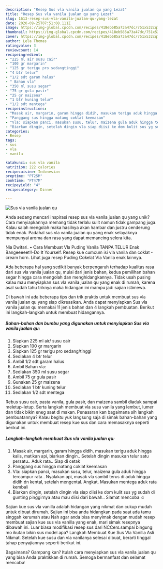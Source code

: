 ```yaml
---
description: "Resep Sus vla vanila jualan qu yang Lezat"
title: "Resep Sus vla vanila jualan qu yang Lezat"
slug: 1613-resep-sus-vla-vanila-jualan-qu-yang-lezat
date: 2020-09-25T07:51:08.111Z
image: https://img-global.cpcdn.com/recipes/418eb585a73a47dc/751x532cq70/sus-vla-vanila-jualan-qu-foto-resep-utama.jpg
thumbnail: https://img-global.cpcdn.com/recipes/418eb585a73a47dc/751x532cq70/sus-vla-vanila-jualan-qu-foto-resep-utama.jpg
cover: https://img-global.cpcdn.com/recipes/418eb585a73a47dc/751x532cq70/sus-vla-vanila-jualan-qu-foto-resep-utama.jpg
author: Lela Thomas
ratingvalue: 3
reviewcount: 14
recipeingredient:
- "225 ml air susu cair"
- "100 gr margarin"
- "125 gr terigu pro sedangtinggi"
- "4 btr telur"
- "1/2 sdt garam halus"
- " Bahan vla"
- "350 ml susu segar"
- "75 gr gula pasir"
- "25 gr maizena"
- "1 btr kuning telur"
- "1/2 sdt mentega"
recipeinstructions:
- "Masak air, margarin, garam hingga didih, masukan terigu aduk hingga kalis, matikan api, biarkan dingin.. Setelah dingin masukan telur satu persatu.. Aduk rata.. Siap di cetak"
- "Panggang sus hingga matang coklat keemasan"
- "Vla: siapkan panci, masukan susu, telur, maizena gula aduk hingga tercampur rata.. Nyalakan api, masak vla sambil terus di aduk hingga didih dn kental, setelah mengental. Angkat. Masukan mentega aduk rata kembali"
- "Biarkan dingin, setelah dingin vla siap diisi ke dom kulit sus yg sudah di gunting pinggirnya atau mau diisi dari bawah.. Slamat mencoba ☺"
categories:
- Resep
tags:
- sus
- vla
- vanila

katakunci: sus vla vanila 
nutrition: 222 calories
recipecuisine: Indonesian
preptime: "PT25M"
cooktime: "PT47M"
recipeyield: "4"
recipecategory: Dinner

---
```



![Sus vla vanila jualan qu](https://img-global.cpcdn.com/recipes/418eb585a73a47dc/751x532cq70/sus-vla-vanila-jualan-qu-foto-resep-utama.jpg)

Anda sedang mencari inspirasi resep sus vla vanila jualan qu yang unik? Cara menyiapkannya memang tidak terlalu sulit namun tidak gampang juga. Kalau salah mengolah maka hasilnya akan hambar dan justru cenderung tidak enak. Padahal sus vla vanila jualan qu yang enak selayaknya mempunyai aroma dan rasa yang dapat memancing selera kita.

Nia Dwitari. • Cara Membuat Vla Puding Vanila TANPA TELUR Enak Bangeeeeet!!-Do It Yourself. Resep kue cumcum isi vla vanila dan coklat - cream horn. Lihat juga resep Puding Cokelat Vla Vanila enak lainnya.

Ada beberapa hal yang sedikit banyak berpengaruh terhadap kualitas rasa dari sus vla vanila jualan qu, mulai dari jenis bahan, kedua pemilihan bahan segar hingga cara mengolah dan menghidangkannya. Tidak usah pusing kalau mau menyiapkan sus vla vanila jualan qu yang enak di rumah, karena asal sudah tahu triknya maka hidangan ini mampu jadi sajian istimewa.


Di bawah ini ada beberapa tips dan trik praktis untuk membuat sus vla vanila jualan qu yang siap dikreasikan. Anda dapat menyiapkan Sus vla vanila jualan qu memakai 11 jenis bahan dan 4 langkah pembuatan. Berikut ini langkah-langkah untuk membuat hidangannya.

<!--inarticleads1-->

##### Bahan-bahan dan bumbu yang digunakan untuk menyiapkan Sus vla vanila jualan qu:

1. Siapkan 225 ml air/ susu cair
1. Siapkan 100 gr margarin
1. Siapkan 125 gr terigu pro sedang/tinggi
1. Sediakan 4 btr telur
1. Ambil 1/2 sdt garam halus
1. Ambil  Bahan vla:
1. Sediakan 350 ml susu segar
1. Ambil 75 gr gula pasir
1. Gunakan 25 gr maizena
1. Sediakan 1 btr kuning telur
1. Sediakan 1/2 sdt mentega


Rebus susu cair, pasta vanila, gula pasir, dan maizena sambil diaduk sampai meletup-letup. Serta langkah membuat vla susu vanila yang lembut, lumer dan tidak bikin eneg saat di makan. Penasaran kan bagaimana sih langkah pembuatannya? Kalau begitu yuk langsung saja di simak bahan-bahan yang digunakan untuk membuat resep kue sus dan cara memasaknya seperti berikut ini. 

<!--inarticleads2-->

##### Langkah-langkah membuat Sus vla vanila jualan qu:

1. Masak air, margarin, garam hingga didih, masukan terigu aduk hingga kalis, matikan api, biarkan dingin.. Setelah dingin masukan telur satu persatu.. Aduk rata.. Siap di cetak
1. Panggang sus hingga matang coklat keemasan
1. Vla: siapkan panci, masukan susu, telur, maizena gula aduk hingga tercampur rata.. Nyalakan api, masak vla sambil terus di aduk hingga didih dn kental, setelah mengental. Angkat. Masukan mentega aduk rata kembali
1. Biarkan dingin, setelah dingin vla siap diisi ke dom kulit sus yg sudah di gunting pinggirnya atau mau diisi dari bawah.. Slamat mencoba ☺


Sajian kue sus vla vanilla adalah hidangan yang nikmat dan cukup mudah untuk dibuat dirumah. Sajian ini bisa anda hidangkan pada saat ada tamu singgah kerumah atau Nah agar anda bisa menyimak dengan mudah resep membuat sajian kue sus vla vanilla yang enak, mari simak resepnya dibawah ini. Luar biasa modifikasi resep sus dari NCCers.sampai bingung mo ikutan bikin sus model apa? Langkah Membuat Kue Sus Vla Vanilla Asli Nikmat. Setelah kue susu dan vla vanilanya selesai dibuat, berarti tinggal tahap penyajiannya seperti berikut ini. 

Bagaimana? Gampang kan? Itulah cara menyiapkan sus vla vanila jualan qu yang bisa Anda praktikkan di rumah. Semoga bermanfaat dan selamat mencoba!

